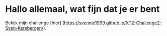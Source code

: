 # Hallo allemaal, wat fijn dat je er bent
Bekijk mijn challenge [hier] (https://svennie1999.github.io/XT2-Challenge2-Sven-Kersbergen/).
